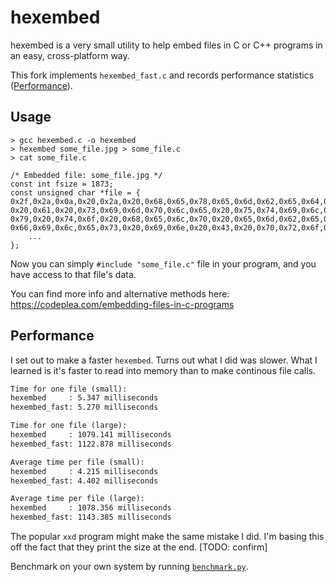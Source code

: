 # hexembed

hexembed is a very small utility to help embed files in C or C++ programs in an easy, cross-platform way.

This fork implements `hexembed_fast.c` and records performance statistics ([Performance](#performance)).

## Usage

```
> gcc hexembed.c -o hexembed
> hexembed some_file.jpg > some_file.c
> cat some_file.c

/* Embedded file: some_file.jpg */
const int fsize = 1873;
const unsigned char *file = {
0x2f,0x2a,0x0a,0x20,0x2a,0x20,0x68,0x65,0x78,0x65,0x6d,0x62,0x65,0x64,0x20,0x2d,
0x20,0x61,0x20,0x73,0x69,0x6d,0x70,0x6c,0x65,0x20,0x75,0x74,0x69,0x6c,0x69,0x74,
0x79,0x20,0x74,0x6f,0x20,0x68,0x65,0x6c,0x70,0x20,0x65,0x6d,0x62,0x65,0x64,0x20,
0x66,0x69,0x6c,0x65,0x73,0x20,0x69,0x6e,0x20,0x43,0x20,0x70,0x72,0x6f,0x67,0x72,
    ...
};
```

Now you can simply `#include "some_file.c"` file in your program, and you have access to that file's data.


You can find more info and alternative methods here: https://codeplea.com/embedding-files-in-c-programs

## Performance

I set out to make a faster `hexembed`. Turns out what I did was slower. What I learned is it's 
faster to read into memory than to make continous file calls. 

```txt
Time for one file (small):
hexembed     : 5.347 milliseconds
hexembed_fast: 5.270 milliseconds

Time for one file (large):
hexembed     : 1079.141 milliseconds
hexembed_fast: 1122.878 milliseconds

Average time per file (small):
hexembed     : 4.215 milliseconds
hexembed_fast: 4.402 milliseconds

Average time per file (large):
hexembed     : 1078.356 milliseconds
hexembed_fast: 1143.385 milliseconds
```

The popular `xxd` program might make the same mistake I did. I'm basing this off the fact 
that they print the size at the end. [TODO: confirm]

Benchmark on your own system by running [`benchmark.py`](test/benchmark.py).
